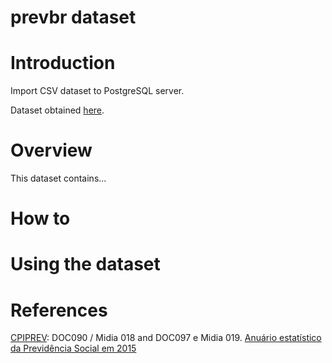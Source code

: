 prevbr dataset
==============

# Introduction
Import CSV dataset to PostgreSQL server.

Dataset obtained [here](https://legis.senado.leg.br/comissoes/docsRecCPI?codcol=2093).

# Overview

This dataset contains...

# How to

# Using the dataset

# References

[CPIPREV](https://legis.senado.leg.br/comissoes/docsRecCPI?codcol=2093): DOC090 / Midia 018 and DOC097 e Midia 019.
[Anuário estatístico da Previdência Social em 2015](http://www.previdencia.gov.br/wp-content/uploads/2015/08/AEPS-2015-FINAL.pdf)
